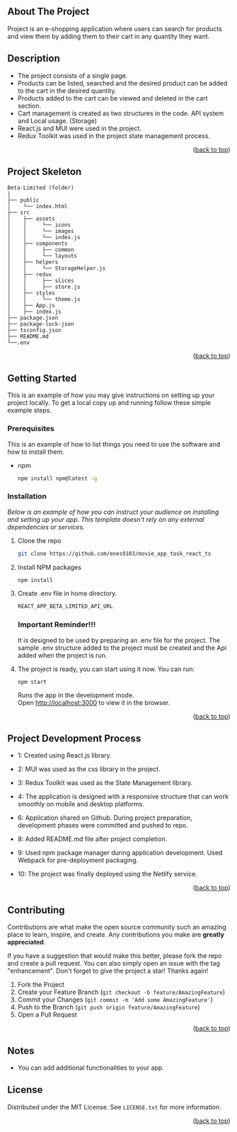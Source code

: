 ## About The Project

Project is an e-shopping application where users can search for products and view them by adding them to their cart in any quantity they want.

<!-- DESCRİPTİON -->

## Description

- The project consists of a single page.
- Products can be listed, searched and the desired product can be added to the cart in the desired quantity.
- Products added to the cart can be viewed and deleted in the cart section.
- Cart management is created as two structures in the code. API system and Local usage. (Storage)
- React.js and MUI were used in the project.
- Redux Toolkit was used in the project state management process.

<p align="right">(<a href="#top">back to top</a>)</p>

<!-- PROJECT SKELETON -->

## Project Skeleton

```
Beta-Limited (folder)
|
├── public
│    └── index.html
├── src
│    ├── assets
│    │     └── icons
│    │     └── images
│    │     └── index.js
│    ├── components
│    │     ├── common
│    │     └── layouts
│    ├── helpers
│    │     └── StorageHelper.js
│    ├── redux
│    │     ├── slices
│    │     ├── store.js
│    ├── styles
│    │     └── theme.js
│    ├── App.js
│    ├── index.js
├── package.json
├── package-lock-json
├── tsconfig.json
├── README.md
└──.env
```

<p align="right">(<a href="#top">back to top</a>)</p>

<!-- GETTING STARTED -->

## Getting Started

This is an example of how you may give instructions on setting up your project locally.
To get a local copy up and running follow these simple example steps.

### Prerequisites

This is an example of how to list things you need to use the software and how to install them.

- npm
  ```sh
  npm install npm@latest -g
  ```

### Installation

_Below is an example of how you can instruct your audience on installing and setting up your app. This template doesn't rely on any external dependencies or services._

1. Clone the repo
   ```sh
   git clone https://github.com/enes9103/movie_app_task_react_ts
   ```
2. Install NPM packages
   ```sh
   npm install
   ```
3. Create .env file in home directory.

   ```sh
   REACT_APP_BETA_LIMITED_API_URL

   ```

   ### Important Reminder!!!

   It is designed to be used by preparing an .env file for the project.
   The sample .env structure added to the project must be created and the Api added when the project is run.

6. The project is ready, you can start using it now.
   You can run:

   `npm start`

   Runs the app in the development mode.\
   Open [http://localhost:3000](http://localhost:3000) to view it in the browser.

<p align="right">(<a href="#top">back to top</a>)</p>

<!-- DEVELOPMENT PROCESS -->

## Project Development Process

- 1: Created using React.js library.

- 2: MUI was used as the css library in the project.

- 3: Redux Toolkit was used as the State Management library.

- 4: The application is designed with a responsive structure that can work smoothly on mobile and desktop platforms.

- 6: Application shared on Github. During project preparation, development phases were committed and pushed to repo.

- 8: Added README.md file after project completion.

- 9: Used npm package manager during application development. Used Webpack for pre-deployment packaging.

- 10: The project was finally deployed using the Netlify service.

<p align="right">(<a href="#top">back to top</a>)</p>

<!-- CONTRIBUTING -->

## Contributing

Contributions are what make the open source community such an amazing place to learn, inspire, and create. Any contributions you make are **greatly appreciated**.

If you have a suggestion that would make this better, please fork the repo and create a pull request. You can also simply open an issue with the tag "enhancement".
Don't forget to give the project a star! Thanks again!

1. Fork the Project
2. Create your Feature Branch (`git checkout -b feature/AmazingFeature`)
3. Commit your Changes (`git commit -m 'Add some AmazingFeature'`)
4. Push to the Branch (`git push origin feature/AmazingFeature`)
5. Open a Pull Request

<p align="right">(<a href="#top">back to top</a>)</p>

<!-- NOTES -->

## Notes

- You can add additional functionalities to your app.

<!-- LICENSE -->

## License

Distributed under the MIT License. See `LICENSE.txt` for more information.

<p align="right">(<a href="#top">back to top</a>)</p>
